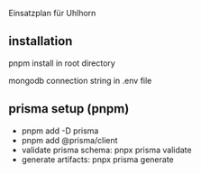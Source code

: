 Einsatzplan für Uhlhorn

## installation

pnpm install in root directory

mongodb connection string in .env file

## prisma setup (pnpm)

- pnpm add -D prisma
- pnpm add @prisma/client
- validate prisma schema: pnpx prisma validate
- generate artifacts: pnpx prisma generate
